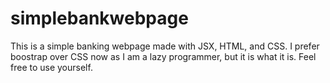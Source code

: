 # simplebankwebpage

This is a simple banking webpage made with JSX, HTML, and CSS. I prefer boostrap over CSS now as I am a lazy programmer, but it is what it is. Feel free to use yourself.
